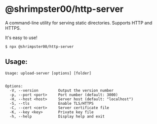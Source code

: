# @shrimpster00/http-server

A command-line utility for serving static directories. Supports HTTP and HTTPS.

It's easy to use!

    $ npx @shrimpster00/http-server

## Usage:

    Usage: upload-server [options] [folder]
    
    
    Options:
      -V, --version         Output the version number
      -p, --port <port>     Port number (default: 3000)
      -H, --host <host>     Server host (default: "localhost")
      -S, --tls             Enable TLS/HTTPS
      -C, --cert <cert>     Server certificate file
      -K, --key <key>       Private key file
      -h, --help            Display help and exit
